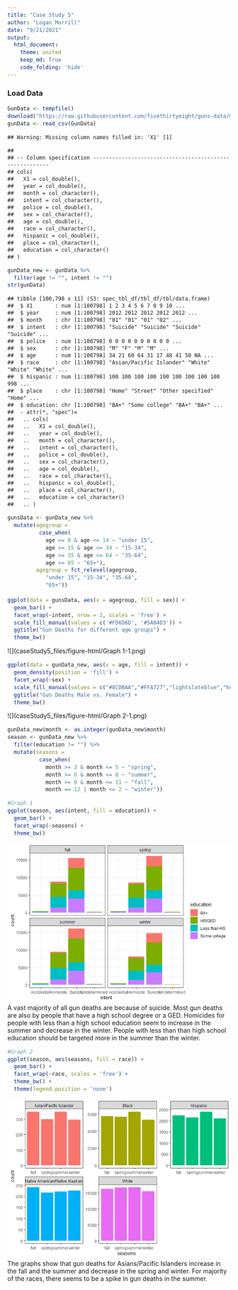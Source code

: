 ```yaml
---
title: "Case Study 5"
author: "Logan Morrill"
date: "9/21/2021"
output: 
  html_document:
    theme: united
    keep_md: True
    code_folding: 'hide'
---
```



### Load Data

```r
GunData <- tempfile()
download("https://raw.githubusercontent.com/fivethirtyeight/guns-data/master/full_data.csv", GunData, mode = "wb")
gunData <- read_csv(GunData)
```

```
## Warning: Missing column names filled in: 'X1' [1]
```

```
## 
## -- Column specification --------------------------------------------------------
## cols(
##   X1 = col_double(),
##   year = col_double(),
##   month = col_character(),
##   intent = col_character(),
##   police = col_double(),
##   sex = col_character(),
##   age = col_double(),
##   race = col_character(),
##   hispanic = col_double(),
##   place = col_character(),
##   education = col_character()
## )
```

```r
gunData_new <- gunData %>%
  filter(age != "", intent != "")
str(gunData)
```

```
## tibble [100,798 x 11] (S3: spec_tbl_df/tbl_df/tbl/data.frame)
##  $ X1       : num [1:100798] 1 2 3 4 5 6 7 8 9 10 ...
##  $ year     : num [1:100798] 2012 2012 2012 2012 2012 ...
##  $ month    : chr [1:100798] "01" "01" "01" "02" ...
##  $ intent   : chr [1:100798] "Suicide" "Suicide" "Suicide" "Suicide" ...
##  $ police   : num [1:100798] 0 0 0 0 0 0 0 0 0 0 ...
##  $ sex      : chr [1:100798] "M" "F" "M" "M" ...
##  $ age      : num [1:100798] 34 21 60 64 31 17 48 41 50 NA ...
##  $ race     : chr [1:100798] "Asian/Pacific Islander" "White" "White" "White" ...
##  $ hispanic : num [1:100798] 100 100 100 100 100 100 100 100 100 998 ...
##  $ place    : chr [1:100798] "Home" "Street" "Other specified" "Home" ...
##  $ education: chr [1:100798] "BA+" "Some college" "BA+" "BA+" ...
##  - attr(*, "spec")=
##   .. cols(
##   ..   X1 = col_double(),
##   ..   year = col_double(),
##   ..   month = col_character(),
##   ..   intent = col_character(),
##   ..   police = col_double(),
##   ..   sex = col_character(),
##   ..   age = col_double(),
##   ..   race = col_character(),
##   ..   hispanic = col_double(),
##   ..   place = col_character(),
##   ..   education = col_character()
##   .. )
```


```r
gunsData <- gunData_new %>%
  mutate(agegroup =
          case_when(
            age >= 0 & age <= 14 ~ "under 15",
            age >= 15 & age <= 34 ~ "15-34",
            age >= 35 & age <= 64 ~ "35-64",
            age >= 65 ~ "65+"),
         agegroup = fct_relevel(agegroup, 
            "under 15", "15-34", "35-64", 
            "65+"))

ggplot(data = gunsData, aes(x = agegroup, fill = sex)) +
  geom_bar() +
  facet_wrap(~intent, nrow = 2, scales = 'free') +
  scale_fill_manual(values = c('#FD6D6D', '#5A84D3')) +
  ggtitle("Gun Deaths for different age groups") +
  theme_bw()
```

![](caseStudy5_files/figure-html/Graph 1-1.png)<!-- -->


```r
ggplot(data = gunData_new, aes(x = age, fill = intent)) +
  geom_density(position = 'fill') +
  facet_wrap(~sex) +
  scale_fill_manual(values = c("#8CDBAA","#FFA727","lightslateblue","hotpink")) +
  ggtitle("Gun Deaths Male vs. Female") +
  theme_bw()
```

![](caseStudy5_files/figure-html/Graph 2-1.png)<!-- -->


```r
gunData_new$month <- as.integer(gunData_new$month)
season <- gunData_new %>%
  filter(education != "") %>%
  mutate(seasons =
          case_when(
            month >= 3 & month <= 5 ~ "spring",
            month >= 6 & month <= 8 ~ "summer",
            month >= 9 & month <= 11 ~ "fall",
            month == 12 | month <= 2 ~ "winter"))
```


```r
#Graph 1
ggplot(season, aes(intent, fill = education)) +
  geom_bar() +
  facet_wrap(~seasons) +
  theme_bw()
```

![](caseStudy5_files/figure-html/unnamed-chunk-3-1.png)<!-- -->
A vast majority of all gun deaths are because of suicide. Most gun deaths are also by people that have a high school degree or a GED. Homicides for people with less than a high school education seem to increase in the summer and decrease in the winter. People with less than than high school education should be targeted more in the summer than the winter.




```r
#Graph 2
ggplot(season, aes(seasons, fill = race)) +
  geom_bar() +
  facet_wrap(~race, scales = 'free') +
  theme_bw() +
  theme(legend.position = 'none')
```

![](caseStudy5_files/figure-html/unnamed-chunk-4-1.png)<!-- -->
The graphs show that gun deaths for Asians/Pacific Islanders increase in the fall and the summer and decrease in the spring and winter. For majority of the races, there seems to be a spike in gun deaths in the summer.
